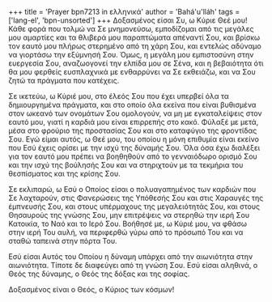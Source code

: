 +++
title = 'Prayer bpn7213 in ελληνικά'
author = 'Bahá'u'lláh'
tags = ['lang-el', 'bpn-unsorted']
+++
∆οξασµένος είσαι Συ, ω Κύριε Θεέ µου! Κάθε φορά που τολµώ να Σε µνηµονεύσω, εµποδίζοµαι από τις µεγάλες µου αµαρτίες και τα θλιβερά µου παραπτώµατα απέναντί Σου, και βρίσκω τον εαυτό µου πλήρως στερηµένο από τη χάρη Σου, και εντελώς αδύναµο να γιορτάσω την εξύµνησή Σου. Όµως, η µεγάλη µου εµπιστοσύνη στην ευεργεσία Σου, αναζωογονεί την ελπίδα µου σε Σένα, και η βεβαιότητα ότι θα µου φερθείς ευσπλαχνικά µε ενθαρρύνει να Σε εκθειάζω, και να Σου ζητώ τα πράγµατα που κατέχεις.

Σε ικετεύω, ω Κύριέ µου, στο έλεός Σου που έχει υπερβεί όλα τα δηµιουργηµένα πράγµατα, και στο οποίο όλα εκείνα που είναι βυθισµένα στον ωκεανό των ονοµάτων Σου οµολογούν, να µη µε εγκαταλείψεις στον εαυτό µου, γιατί η καρδιά µου είναι επιρρεπής στο κακό. Φύλαξέ µε µετά, µέσα στο φρούριο της προστασίας Σου και στο καταφύγιο της φροντίδας Σου. Εγώ είµαι αυτός, ω Θεέ µου, του οποίου η µόνη επιθυµία είναι εκείνο που Εσύ έχεις ορίσει µε την ισχύ της δύναµής Σου. Όλα όσα έχω διαλέξει για τον εαυτό µου πρέπει να βοηθηθούν από το γενναιόδωρο ορισµό Σου και την ισχύ της βούλησής Σου και να στηριχτούν µε τα τεκµήρια του θεσπίσµατος και της κρίσης Σου.

Σε εκλιπαρώ, ω Εσύ ο Οποίος είσαι ο πολυαγαπηµένος των καρδιών που Σε λαχταρούν, στις Φανερώσεις της Υπόθεσής Σου και στις Χαραυγές της έµπνευσής Σου, και στους υπέρµαχους της µεγαλειότητάς Σου, και στους Θησαυρούς της γνώσης Σου, µην επιτρέψεις να στερηθώ την ιερή Σου Κατοικία, το Ναό και το Ιερό Σου. Βοήθησέ µε, ω Κύριέ µου, να φθάσω στην ιερή Του αυλή, να περιφερθώ γύρω από το πρόσωπό Του και να σταθώ ταπεινά στην πόρτα Του.

Εσύ είσαι Αυτός του Οποίου η δύναµη υπάρχει από την αιωνιότητα στην αιωνιότητα. Τίποτε δε διαφεύγει από τη γνώση Σου. Εσύ είσαι αληθινά, ο Θεός της δύναµης, ο Θεός της δόξας και της σοφίας.

∆οξασµένος είναι ο Θεός, ο Κύριος των κόσµων!
